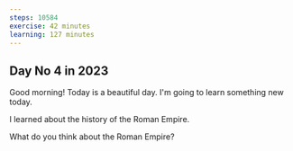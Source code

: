```yaml
---
steps: 10584
exercise: 42 minutes
learning: 127 minutes
---
```

## Day No 4 in 2023
Good morning! Today is a beautiful day.
I'm going to learn something new today.

I learned about the history of the Roman Empire.

What do you think about the Roman Empire?

